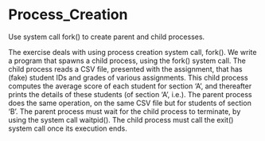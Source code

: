 # Process_Creation
Use system call fork() to create parent and child processes.

The exercise deals with using process creation system call, fork(). 
We write a program that spawns a child process, using the fork() system call. 
The child process reads a CSV file, presented with the assignment, that has (fake) student IDs and grades of various assignments. 
This child process computes the average score of each student for section ‘A’, and thereafter prints the details of these students (of section ‘A’, i.e.). 
The parent process does the same operation, on the same CSV file but for students of section ‘B’.
The parent process must wait for the child process to terminate, by using the system call waitpid(). 
The child process must call the exit() system call once its execution ends.
